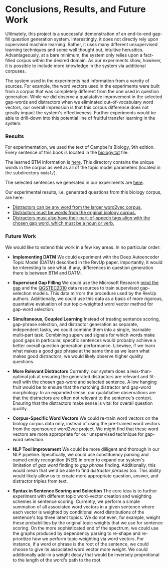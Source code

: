 # Conclusions, Results, and Future Work

Ultimately, this project is a successful demonstration of an end-to-end gap-fill question generation system. Interestingly, it does not directly rely upon supervised machine learning. Rather, it uses many different unsupervised learning techniques and some well thought out, intuitive herusitics. Advantageously, at a bare minimum, the system only relies upon a fact-filled corpus within the desired domain. As our experiments show, however, it is possible to include more knowledge in the system via additional corpuses.

The system used in the experiments had information from a vareity of sources. For example, the word vectors used in the experiments were built from a corpus that was completely different from the one used in question generation. While we did observe a qualatative improvement in the selected gap-words and distractors when we eliminated out-of-vocabulary word vectors, our overall impression is that this corpus difference does not greatly impact the system's effectiveness. Further experiments would be able to drill-down into this potential line of fruitful transfer learning in the system.

### Results

For experimentation, we used the text of Campbel's Biology, 9th edition. Every sentence of this book is located in the [biology.txt](../data/from_authors/biology.txt) file.

The learned BTM information is [here](../output/author_biology-BTM_topic_modeling/output). This directory contains the unique words in the corpus as well as all of the topic model parameters (located in the subdirectory `model/`).

The selected sentences we generated in our experiments are [here](../output/author_biology-BTM_topic_modeling/selected_sentences-k25_topwords20_threshold0.4).

Our experimental results, i.e. generated questions from this biology corpus, are here:
* [Distractors can be any word from the larger word2vec corpus.](../output/author_biology-BTM_topic_modeling/baseline-no_nlp-no_vocab_filter/ORIGINAL-complete_questions-gap_and_distractors)
* [Distractors must be words from the original biology corpus.](../output/author_biology-BTM_topic_modeling/vocab_filter/VOCAB_FILTERED-complete_questions-gap_and_distractors)
* [Distractors must also have their part-of-speech tags align with the chosen gap word, which must be a noun or verb.](../output/author_biology-BTM_topic_modeling/nlp_and_vocab_filter/NLP-complete_questions-gap_and_distractors)


### Future Work

We would like to extend this work in a few key areas. In no particular order:

* **Implementing DATM** We could experiment with the Deep Autoencoder Topic Model (DATM) described in the RevUp paper. Importantly, it would be interesting to see what, if any, differences in question generation there is between BTM and DATM.

* **Supervised Gap Filling** We could use the Microsoft Research [mind the gap](../data/msr-mind_the_gap_question_gen_corpus) and the [QGSTEC2010](../data/QGSTEC2010) data resources to train supervised gap-selection models. This data mirrors the procedure used by the RevUp authors. Additionally, we could use this data as a basis of more rigorous, quantative evaluation of our topic-weighted word vector method for gap-word selection.

* **Simultaneous, Coupled Learning** Instead of treating sentence scoring, gap-phrase selection, and distractor generation as separate, independent tasks, we could combine them into a single, learnable multi-part task. Combining supervised signals for which words make good gaps in particular, specific sentences would probably achieve a better overall question generation performance. Likewise, if we learn what makes a good gap phrase at the same time as we learn what makes good distractors, we would likely observe higher quality questions.

* **More Relevant Distractors** Currently, our system does a less-than-optimal job at ensuring the generated distractors are relevant and fit-well with the chosen gap-word and selected sentence. A low hanging fruit would be to ensure that the matching distractor and gap-word morphology. In an expanded sense, our qualatiative observations are that the distractors are often not relevant to the sentence's context. Ensuring that the distractors make sense is vital for overall question quality.

* **Corpus-Specific Word Vectors** We could re-train word vectors on the biology corpus data only, instead of using the pre-trained word vectors from the opensource word2vec project. We might find that these word vectors are more appropriate for our unspervised technique for gap-word selection.

* **NLP Tool Improvement** We could be more dilligent and thorough in our NLP pipeline. Specifically, we could use constituency parsing and named entity recognition (NER) in order to expand our system's limitation of _gap word_ finding to _gap phrase_ finding. Additionally, this would mean that we'd be able to find _distractor phrases_ too. This ability would likely allow us to create more appropriate question, answer, and distractor triples from text.

* **Syntax in Sentence Scoring and Selection** The core idea is to further experiment with different topic word-vector creation and weighting schemes in sentence scoring.  Currently, we perform a simple summation of all associated word vectors in a given sentence where each vector is weighted by conditional word distributions of the sentence's top three latent topics. We do not even, for example, weight these probabilities by the original topic weights that we use for sentence scoring. On the more sophisticated end of the spectrum, we could use the graphs produced by dependency parsing to re-shape and re-prioritize how we perform topic weighting via word vectors. For instance, if a word or phrase is the root of the sentence, we could choose to give its associated word vector more weight. We could additionally add-in a weight decay that would be inversely proprotional to the length of the word's path to the root. 
